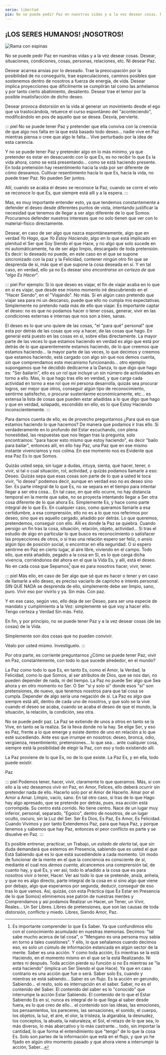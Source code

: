 ```yaml
---
serie: libertad
pie: No se puede pedir Paz en nuestras vidas y a la vez desear cosas. Ni desear Paz.
---
```


## ¡LOS SERES HUMANOS! ¡NOSOTROS!

![Rama con espinas](/foto/P1510308.webp)

No se puede pedir Paz en nuestras vidas y a la vez desear cosas. Desear, situaciones, condiciones, cosas, personas, relaciones, etc. Ni desear Paz.

Desear acarrea ansias por lo deseado. Trae la preocupación por la posibilidad de no conseguirlo, trae especulaciones, caminos posibles que sostenemos dentro de nosotros a fuerza de energía, de vida. Desear implica proyecciones que difícilmente se cumplirán tal como las anhelamos y por tanto cierto abatimiento, desaliento. Desear trae el temor por la posible insatisfacción de dicho deseo.

Desear provoca distorsión en la vida al generar un movimiento desde el ego que va trastocándola, retuerce el curso espontáneo del "aconteciendo", modificándolo en pos de aquello que se desea. Desvía, pervierte.

::: piel
No se puede tener Paz y pretender que ella conviva con la creencia de que algo nos falta en la que está basado todo deseo… nadie vive en Paz mientras piensa o cree que algo le falta… Vive perturbado por la idea de esta carencia.

Y no se puede tener Paz y pretender algo en lo más mínimo, ya que pretender es estar en desacuerdo con lo que Es, es no recibir lo que Es la vida ahora, como se está presentando… como se está haciendo presente. En toda pretensión hay resentimiento hacia la vida por ser diferente de cómo deseamos. Cultivar resentimiento hacía lo que Es, hacia la vida, no puede traer Paz. No pueden Ser juntos.

Allí, cuando se acaba el deseo se reconoce la Paz, cuando se corre el velo se reconoce lo que Es, que siempre está allí y a la espera.
:::

Mas, es muy importante entender esto, ya que tendemos constantemente a defender el deseo desde diferentes puntos de vista, intentando justificar la necesidad que tenemos de llegar a ser algo diferente de lo que Somos. Procuramos defender nuestros intereses que no solo tienen que ver con lo material-físico directamente.

Desear, en caso de ser algo que nazca espontáneamente, algo que en verdad _Yo Hago_, que _Yo Estoy Haciendo_, algo en lo que está implicado en plenitud el Ser que Soy Siendo el que Hace, y no algo que solo sucede en mí automáticamente, ha de ser algo limpio, descargado de toda pretensión. Es decir: lo deseado no puede, en este caso en el que se supone sincronizado con la paz y la Felicidad, contener ningún otro fin que se desprenda de sí, más que el que supone la cosa deseada en sí. Y en tal caso, en verdad, ello ya no Es desear sino _encontrarse en certeza de que "algo Es Hacer_".

::: piel
Por ejemplo: Si lo que deseo es viajar, el fin de viajar acaba en lo que en sí es viajar, que desde ese mismo momento iré descubriendo en el "Hacer Siendo", en el "Viajando". No más. Si en algún caso pretendo que viajar sea para mí un descanso, puede que ello no cumpla mis expectativas. Simplemente no pretendo nada más de ello que viajar.
Es importante captar el deseo: no es que no podamos hacer o tener cosas, generar, vivir en las condiciones externas e internas que nos son a bien, sanas.

El deseo es lo que uno quiere de las cosas, "el "para qué" personal" que esta por detrás de las cosas que voy a hacer, de las cosas que hago. En general está puesto en las cosas en sí, sobre ellas directamente. La mayor parte de las veces lo que estamos haciendo en verdad es algo que está por detrás de lo que aparentemente estamos haciendo, de lo que creemos que estamos haciendo… la mayor parte de las veces, lo que decimos y creemos que estamos haciendo, está cargado con algo sin que nos demos cuenta, sin que comprendamos este mecanismo funcionando… otro ejemplo: supongamos que he decidido dedicarme a la Danza, lo que digo que hago es: "Ser bailarín", ello es un rol que incluye un sin número de actividades en torno a ello. Mas, lo que hago tras ello en verdad, y que carga cada actividad en torno a ese rol que mi persona desarrolla, quizás sea procurar logros, ser mejor que otros, conseguir algún tipo de reconocimiento, sentirme satisfecho, o procurar sustentarme económicamente, etc… es extensa la lista de cosas que pueden estar añadidas a lo que digo que hago y que en verdad, solapado, escondido en ello, es lo que Estoy Haciendo inconscientemente.
:::

Para darnos cuenta de ello, es de provecho preguntarnos ¿Para qué es que estamos haciendo lo que hacemos? De manera que podamos ir tras ello. Si verdaderamente en lo profundo del Estar escuchando, con plena honestidad, las respuestas que nos llegan tras la pregunta, solo encontramos: "para hacer esto mismo que estoy haciendo", es decir "bailo para bailar", entonces allí, en ello hay Paz, una Paz que en ese mismo instante vivenciamos y nos colma. En ese momento nos es Evidente que esa Paz Es lo que Somos.

Quizás usted sepa, sin lugar a dudas, intuya, sienta, qué hacer, tener, o vivir, si tal o cual situación, rol, actividad, y quizás podamos llamarle a eso: Deseo. Quizás sepa que esas cosas son parte de lo que a usted le toca vivir, "lo desea" podemos decir, aunque en verdad eso no es deseo sino Ser. Es parte integral de lo que Es, no se separa en el tiempo para intentar llegar a ser otra cosa… En tal caso, en que ello ocurre, no hay distancia temporal en la mente que sabe, no se proyecta intentando llegar a Ser otra cosa diferente de lo que ahora Es. Simplemente Es, y hace como parte integral de lo que Es. En cualquier caso, como queramos llamarle a esa certidumbre, a esa comprensión, ello no es a lo que nos referimos por deseo, sino que es aquello cargado, añadido por detrás. Lo que queremos, pretendemos, conseguir con ello. Allí es donde la Paz se quiebra. Cuando persigo un fin tras la cosa, situación, relación, objeto, actividad… Si tras el estudio de algo en particular lo que busco es reconocimiento o satisfacer las proyecciones de otros, o si tras una relación espero ser feliz, o ansío algún tipo de posición social, o encontrar en ella seguridad. O si espero sentirme en Paz en cierto lugar, al aire libre, viviendo en el campo. Todo ello, que está añadido, pegado a la cosa en Sí, es lo que carga dicha vivencia, corriéndonos del ahora en el que la Vida Es, y allí, está el deseo. No en cada cosa que Sepamos[^1] que es para nosotros hacer, vivir, tener.

::: piel
Más ello, en caso de Ser algo que sé que es hacer o tener y en caso de llamarle a ello deseo, es preciso vaciarlo de capricho e interés personal. SIN QUE NADA se desprenda de ello, simplemente debe ser limpio, sano, puro. Vivir eso por vivirlo y ya. Sin más. Con paz.

Y en ese caso, según veo, ello deja de ser Deseo, para ser una especie de mandato y cumplimiento a la Vez: simplemente sé que voy a hacer ello. Tengo certeza y Verdad Sin más. Feliz.

En fin, y por principio, no se puede tener Paz y a la vez desear cosas (de las cosas) de la Vida.

Simplemente son dos cosas que no pueden convivir.

Véalo por usted mismo. Investíguelo.
:::

Por otra parte, es corriente preguntarnos ¿Cómo se puede tener Paz, vivir en Paz, constantemente, con todo lo que sucede alrededor, en el mundo?

La Paz como todo lo que Es, en tanto Es, como el Amor, la Verdad, la Felicidad, como lo que Somos, al ser atributos de Dios, que se nos dan, no pueden depender de nada, ni del tiempo. La Paz no puede Ser algo que Sea ahora y en otro momento no Ser. O Ser "si y solo si" donde esos "si" son pretensiones, de nuevo, que tenemos nosotros para que tal cosa se cumpla. Depender de algo sería una negación de sí. La Paz es algo que siempre está allí, dentro de cada uno de nosotros, y que solo se la vive cuando el deseo se acaba, cuando se acaba el deseo de que el mundo, la situación, la relación, la condición, sea otra.

No se puede pedir paz. La Paz se extiende de unos a otros en tanto se la Vive, en tanto se la realiza. Se la lleva donde no la hay. Se elige Ser, y eso es Paz, frente a lo que emerge y existe dentro de uno en relación a lo que esté sucediendo. Ante eso que irrumpe en nosotros: deseo, bronca, odio, vergüenza, resentimiento, pretensiones… lo que sea… ante cualquier cosa, siempre está la posibilidad de elegir la Paz, con eso y todo existiendo allí.

La Paz proviene de lo que Es, no de lo que existe. La Paz Es, y en ella, todo puede existir.

Paz

::: piel
Podemos tener, hacer, vivir, claramente lo que queramos. Más, si con ello a la vez deseamos vivir en Paz, en Amor, Felices, ello deberá ocurrir sin pretender nada de ello. Hacerlo solo por el Amor de Hacerlo. Amar por el Amor a Amar. Limpio, vacío, sano. En tal otro caso, si tras de lo que Hago hay algo apresado, que se pretende por detrás, pues, esa acción está corrompida. Su centro está corrido. No tiene centro. Nace de un lugar muy inferior, personal, separado, "Egoico", dentro de nosotros, de un lugar oculto, oscuro, sin la Luz del Ser. Ser Es Dios, Es Paz, Es Amor, Es Felicidad. Cuando Vivimos y por tanto Extendemos Paz, para que haya Paz, y porque tenemos y sabemos que hay Paz, entonces el peor conflicto es parte y se disuelve en Paz.
:::

Es posible entrenar, practicar, un Trabajo, un _estado de alerta_ tal, que sin duda demandará que estemos en Presencia, sabiendo que es usted el que Está Sabiendo qué es lo que está sucediéndole a cada momento. Un modo de funcionar de la mente en el que la conciencia es consciente de sí, mediante el cual nos _demos cuenta_, alcancemos una comprensión tal, de cuanto hay, y qué Es, y ver así, todo lo añadido a la cosa que es para nosotros vivir o tener, Hacer. Ver así todo lo que se pretende, ansía, anhela, y que no es algo directo, parte integral de la cosa en sí sino algo que viene por debajo, algo que esperamos por segunda, deducir, conseguir de eso tras lo que vamos. Así, quizás, con esta Práctica (que Es Estar en Presencia de lo que Somos) eliminemos ese patrón de nuestras mentes y Comprendamos y así podamos Realizar un Hacer, un Tener, un Vivir, Reales… Un Ser Libres. Libres de pretensiones, que son las causas de toda distorsión, conflicto y miedo. Libres, Siendo Amor, Paz.

[^1]: Es importante comprender lo que Es Saber. Ya que confundimos ello con el conocimiento acumulado en nuestras memorias. Decimos: "tal sabe mucho acerca de tal cosa", o "Mengano es una persona muy sabia en torno a tales cuestiones". Y ello, lo que señalamos cuando decimos eso, es solo un cúmulo de información estancada en algún sector de la mente.
Saber es una acción. Y como toda acción, Es mientras se la está Haciendo, en el momento mismo en el que se la está Realizando. Ni antes ni después.
Toda acción pierde su función si no Es mientras se "la está haciendo" (implica un Ser Siendo el que Hace). Ya que en caso contrario es una acción que fue o será.
Saber solo Es, cuando y mientras se está sabiendo... Saber es un flujo. Es la acción en gerundio, Sabiendo… el resto, solo es interrupción en el saber.
Saber, no es el contenido del Saber. El contenido del saber es lo "conocido" que interrumpe la acción Estar Sabiendo. El contenido de lo que el Estar Sabiendo Es en sí, nunca es integral de lo que llega al saber desde fuera, es lo que creo de ello… el contenido son las ideas, las emociones, los pensamientos, los pareceres, las sensaciones, el sonido, el cuerpo, los objetos, la luz, el aire, el olor, la tristeza, la algarabía, la desnudez, los conceptos, la abuela, la naturaleza, el Sol, el retazo de lo que sea, lo más diverso, lo más abarcativo y lo más castrante… todo, sin importar la cantidad, lo que forma el entendimiento que "tengo" de lo que la cosa Es. Solo son partes de la información que está en el flujo, y que yo he fijado en algún otro momento pasado y que ahora viene a interrumpir la acción, Saber…
